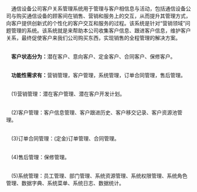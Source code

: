 &emsp;通信设备公司客户关系管理系统用于管理与客户相信息与活动，包括通信设备公司与购买通信设备的顾客间在销售、营销和服务上的交互，从而提升其管理方式，向客户提供创新式的个性化的客户交互和服务的过程。该系统是针对“营销领域”问题管理的系统。该系统就是来帮助本公司收集客户信息、跟进客户信息，维护客户关系，最终促使客户来我们公司购买东西，实现销售的全程管理的解决方案。

<br>&emsp;<b>客户状态分为：</b>潜在客户、意向客户、定金客户、合同客户、保修客户。

<br>&emsp;<b>功能性需求有：</b>营销管理，客户管理，系统管理，订单合同管理，售后管理。

<br>&emsp;(1)营销管理：潜在客户管理、潜在客户开发计划。

<br>&emsp;(2)客户管理：客户信息管理、客户跟进历史、客户移交记录、客户资源池管理。

<br>&emsp;(3)订单合同管理：(定金)订单管理、合同管理。

<br>&emsp;(4)售后管理：保修管理。

<br>&emsp;(5)系统管理：员工管理、部门管理、系统资源管理、系统权限管理、系统角色管理、数据字典、系统菜单、系统日志、数据统计。


